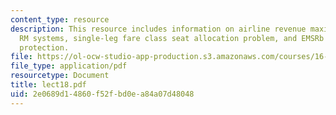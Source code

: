 ```yaml
---
content_type: resource
description: This resource includes information on airline revenue maximization, computerized
  RM systems, single-leg fare class seat allocation problem, and EMSRb model for seat
  protection.
file: https://ol-ocw-studio-app-production.s3.amazonaws.com/courses/16-75j-airline-management-spring-2006/2e0689d14860f52fbd0ea84a07d48048_lect18.pdf
file_type: application/pdf
resourcetype: Document
title: lect18.pdf
uid: 2e0689d1-4860-f52f-bd0e-a84a07d48048
---
```

